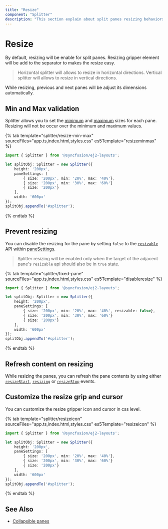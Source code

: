```yaml
---
title: "Resize"
component: "Splitter"
description: "This section explain about split panes resizing behaviors."
---
```


# Resize

By default, resizing will be enable for split panes. Resizing gripper element will be add to the separator to makes the resize easy.

> Horizontal splitter will allows to resize in horizontal directions.
> Vertical splitter will allows to resize in vertical directions.

While resizing, previous and next panes will be adjust its dimensions automatically.

## Min and Max validation

Splitter allows you to set the [minimum](../api/splitter/paneProperties/#min) and [maximum](../api/splitter/paneProperties/#max) sizes for each pane. Resizing will not be occur over the minimum and maximum values.

{% tab template="splitter/resize-min-max" sourceFiles="app.ts,index.html,styles.css" es5Template="resizeminmax" %}

```typescript
import { Splitter } from '@syncfusion/ej2-layouts';

let splitObj: Splitter = new Splitter({
    height: '200px',
    paneSettings: [
        { size: '200px', min: '20%', max: '40%'},
        { size: '200px', min: '30%', max: '60%'}
        { size: '200px'}
    ],
    width: '600px'
});
splitObj.appendTo('#splitter');

```

{% endtab %}

## Prevent resizing

You can disable the resizing for the pane by setting `false` to the [`resizable`](../api/splitter/panePropertiesModel/#resizable) API within [paneSettings](../api/splitter/paneProperties/#paneproperties).

> Splitter resizing will be enabled only when the target of the adjacent pane's `resizable` api should also be in `true` state.

{% tab template="splitter/fixed-pane" sourceFiles="app.ts,index.html,styles.css" es5Template="disableresize" %}

```typescript
import { Splitter } from '@syncfusion/ej2-layouts';

let splitObj: Splitter = new Splitter({
    height: '200px',
    paneSettings: [
        { size: '200px', min: '20%', max: '40%', resizable: false},
        { size: '200px', min: '30%', max: '60%'}
        { size: '200px'}
    ],
    width: '600px'
});
splitObj.appendTo('#splitter');

```

{% endtab %}

## Refresh content on resizing

While resizing the panes, you can refresh the pane contents by using either [`resizeStart`](../api/splitter/#resizestart), [`resizing`](../api/splitter/#resizestart) or [`resizeStop`](../api/splitter/#resizestart) events.

## Customize the resize grip and cursor

You can customize the resize gripper icon and cursor in css level.

{% tab template="splitter/resizeicon" sourceFiles="app.ts,index.html,styles.css" es5Template="resizeicon" %}

```typescript
import { Splitter } from '@syncfusion/ej2-layouts';

let splitObj: Splitter = new Splitter({
    height: '200px',
    paneSettings: [
        { size: '200px', min: '20%', max: '40%'},
        { size: '200px', min: '30%', max: '60%'}
        { size: '200px'}
    ],
    width: '600px'
});
splitObj.appendTo('#splitter');

```

{% endtab %}

## See Also

* [Collapsible panes](./expand-and-collapse/)